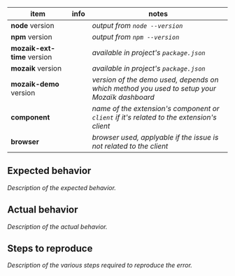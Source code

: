 item                        | info       | notes
----------------------------|------------|---------------------------------------------------------------------------------------------
**node** version            |            | *output from `node --version`*
**npm** version             |            | *output from `npm --version`*
**mozaik-ext-time** version |            | *available in project's `package.json`*
**mozaik** version          |            | *available in project's `package.json`*
**mozaik-demo** version     |            | *version of the demo used, depends on which method you used to setup your Mozaïk dashboard*
**component**               |            | *name of the extension's component or `client` if it's related to the extension's client*
**browser**                 |            | *browser used, applyable if the issue is not related to the client*

## Expected behavior

*Description of the expected behavior.*

## Actual behavior

*Description of the actual behavior.*

## Steps to reproduce

*Description of the various steps required to reproduce the error.*
